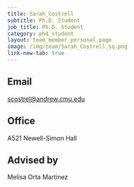 ```yaml
---
title: Sarah_Costrell
subtitle: Ph.D. Student
job_title: Ph.D. Student
category: phd_student
layout: team_member_personal_page
image: /img/team/Sarah_Costrell_sq.png
link-new-tab: true
---
```


## Email ## 
scostrel@andrew.cmu.edu

## Office ##
A521 Newell-Simon Hall

## Advised by ##
Melisa Orta Martinez